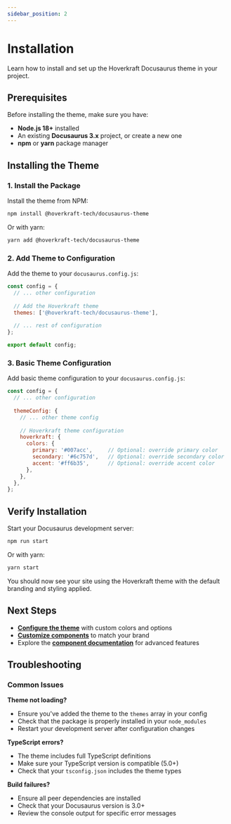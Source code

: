 ```yaml
---
sidebar_position: 2
---
```


# Installation

Learn how to install and set up the Hoverkraft Docusaurus theme in your project.

## Prerequisites

Before installing the theme, make sure you have:

- **Node.js 18+** installed
- An existing **Docusaurus 3.x** project, or create a new one
- **npm** or **yarn** package manager

## Installing the Theme

### 1. Install the Package

Install the theme from NPM:

```bash
npm install @hoverkraft-tech/docusaurus-theme
```

Or with yarn:

```bash
yarn add @hoverkraft-tech/docusaurus-theme
```

### 2. Add Theme to Configuration

Add the theme to your `docusaurus.config.js`:

```javascript title="docusaurus.config.js"
const config = {
  // ... other configuration
  
  // Add the Hoverkraft theme
  themes: ['@hoverkraft-tech/docusaurus-theme'],
  
  // ... rest of configuration
};

export default config;
```

### 3. Basic Theme Configuration

Add basic theme configuration to your `docusaurus.config.js`:

```javascript title="docusaurus.config.js"
const config = {
  // ... other configuration
  
  themeConfig: {
    // ... other theme config
    
    // Hoverkraft theme configuration
    hoverkraft: {
      colors: {
        primary: '#007acc',     // Optional: override primary color
        secondary: '#6c757d',   // Optional: override secondary color  
        accent: '#ff6b35',      // Optional: override accent color
      },
    },
  },
};
```

## Verify Installation

Start your Docusaurus development server:

```bash
npm run start
```

Or with yarn:

```bash
yarn start
```

You should now see your site using the Hoverkraft theme with the default branding and styling applied.

## Next Steps

- [**Configure the theme**](./configuration) with custom colors and options
- [**Customize components**](./customization/colors) to match your brand
- Explore the [**component documentation**](./components/layout) for advanced features

## Troubleshooting

### Common Issues

**Theme not loading?**
- Ensure you've added the theme to the `themes` array in your config
- Check that the package is properly installed in your `node_modules`
- Restart your development server after configuration changes

**TypeScript errors?**
- The theme includes full TypeScript definitions
- Make sure your TypeScript version is compatible (5.0+)
- Check that your `tsconfig.json` includes the theme types

**Build failures?**
- Ensure all peer dependencies are installed
- Check that your Docusaurus version is 3.0+
- Review the console output for specific error messages